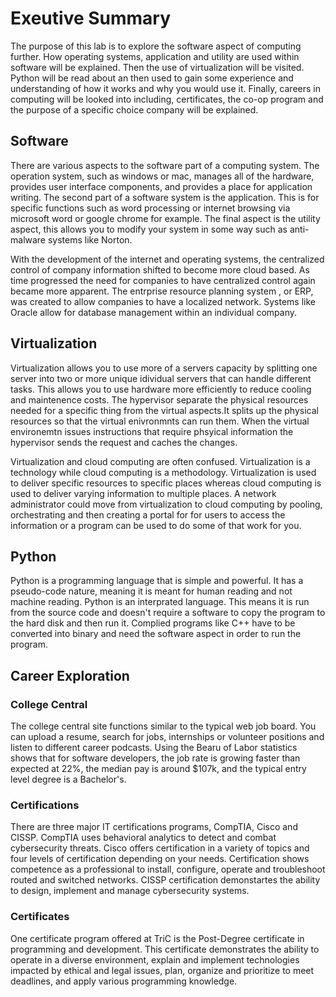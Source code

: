 # Exeutive Summary
The purpose of this lab is to explore the software aspect of computing further. How operating systems, application and utility are used within software will be explained. Then the use of virtualization will be visited. Python will be read about an then used to gain some experience and understanding of how it works and why you would use it. Finally, careers in computing will be looked into including, certificates, the co-op program and the purpose of a specific choice company will be explained.

## Software
There are various aspects to the software part of a computing system. The operation system, such as windows or mac, manages all of the hardware, provides user interface components, and provides a place for application writing. The second part of a software system is the application. This is for specific functions such as word processing or internet browsing via microsoft word or google chrome for example. The final aspect is the utility aspect, this allows you to modify your system in some way such as anti-malware systems like Norton. 

With the development of the internet and operating systems, the centralized control of company information shifted to become more cloud based. As time progressed the need for companies to have centralized control again became more apparent. The entrprise resource planning system , or ERP, was created to allow companies to have a localized network. Systems like Oracle allow for database management within an individual company. 

## Virtualization
Virtualization allows you to use more of a servers capacity by splitting one server into two or more unique idividual servers that can handle different tasks. This allows you to use hardware more efficiently to reduce cooling and maintenence costs. The hypervisor separate the physical resources needed for a specific thing from the virtual aspects.It splits up the physical resources so that the virtual enivronmnts can run them. When the virtual environemtn issues instructions that require phsyical information the hypervisor sends the request and caches the changes.

Virtualization and cloud computing are often confused. Virtualization is a technology while cloud computing is a methodology. Virtualization is used to deliver specific resources to specific places whereas cloud computing is used to deliver varying information to multiple places. A network administrator could move from virtualization to cloud computing by pooling, orchestrating and then creating a portal for for users to access the information or a program can be used to do some of that work for you. 

## Python
Python is a programming language that is simple and powerful. It has a pseudo-code nature, meaning it is meant for human reading and not machine reading. Python is an interprated language. This means it is run from the source code and doesn't require a software to copy the program to the hard disk and then run it. Complied programs like C++ have to be converted into binary and need the software aspect in order to run the program. 

## Career Exploration
### College Central
The college central site functions similar to the typical web job board. You can upload a resume, search for jobs, internships or volunteer positions and listen to different career podcasts. 
Using the Bearu of Labor statistics shows that for software developers, the job rate is growing faster than expected at 22%, the median pay is around $107k, and the typical entry level degree is a Bachelor's. 

### Certifications
There are three major IT certifications programs, CompTIA, Cisco and CISSP. CompTIA uses behavioral analytics to detect and combat cybersecurity threats. Cisco offers certification in a variety of topics and four levels of certification depending on your needs. Certification shows competence as a professional to install, configure, operate and troubleshoot routed and switched networks. CISSP certification demonstartes the ability to design, implement and manage cybersecurity systems. 

### Certificates 
One certificate program offered at TriC is the Post-Degree certificate in programming and development. This certificate demonstrates the ability to operate in a diverse environment, explain and implement technologies impacted by ethical and legal issues, plan, organize and prioritize to meet deadlines, and apply various programming knowledge. 
